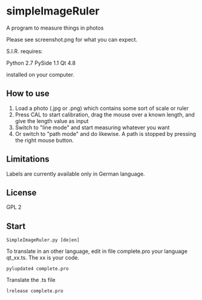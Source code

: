 simpleImageRuler
================

A program to measure things in photos

Please see screenshot.png for what you can expect. 

S.I.R. requires:

Python 2.7
PySide 1.1
Qt 4.8

installed on your computer.


How to use
----------

1. Load a photo (.jpg or .png) which contains some sort of scale or ruler <br>
2. Press CAL to start calibration, drag the mouse over a known length, and give the length value as input
3. Switch to "line mode" and start measuring whatever you want
4. Or switch to "path mode" and do likewise. A path is stopped by pressing the right mouse button. 


Limitations
-----------

Labels are currently available only in German language.

License
------

GPL 2 

Start
-----

```SimpleImageRuler.py [de|en]```

To translate in an other language, edit in file complete.pro your language qt_xx.ts. The xx is your code.

```pylupdate4 complete.pro```

Translate the .ts file

```lrelease complete.pro```


